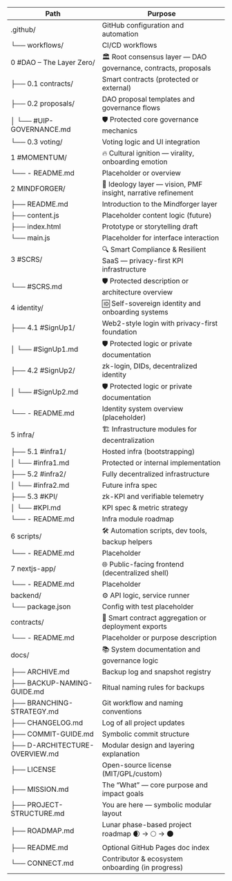 | Path                           | Purpose                                                                 |
|--------------------------------|-------------------------------------------------------------------------|
| .github/                       | GitHub configuration and automation                                     |
| └── workflows/                 | CI/CD workflows                                                         |
| 0 #DAO – The Layer Zero/       | 🏛️ Root consensus layer — DAO governance, contracts, proposals          |
| ├── 0.1 contracts/             | Smart contracts (protected or external)                                 |
| ├── 0.2 proposals/             | DAO proposal templates and governance flows                             |
| │   └── #UIP-GOVERNANCE.md     | 🛡️ Protected core governance mechanics                                  |
| └── 0.3 voting/                | Voting logic and UI integration                                         |
| 1 #MOMENTUM/                   | 🔥 Cultural ignition — virality, onboarding emotion                     |
| └── - README.md                | Placeholder or overview                                                 |
| 2 MINDFORGER/                  | 🧠 Ideology layer — vision, PMF insight, narrative refinement           |
| ├── README.md                  | Introduction to the Mindforger layer                                    |
| ├── content.js                 | Placeholder content logic (future)                                      |
| ├── index.html                 | Prototype or storytelling draft                                         |
| └── main.js                    | Placeholder for interface interaction                                   |
| 3 #SCRS/                       | 🔍 Smart Compliance & Resilient SaaS — privacy-first KPI infrastructure |
| └── #SCRS.md                   | 🛡️ Protected description or architecture overview                       |
| 4 identity/                    | 🆔 Self-sovereign identity and onboarding systems                        |
| ├── 4.1 #SignUp1/              | Web2-style login with privacy-first foundation                          |
| │   └── #SignUp1.md            | 🛡️ Protected logic or private documentation                             |
| ├── 4.2 #SignUp2/              | zk-login, DIDs, decentralized identity                                  |
| │   └── #SignUp2.md            | 🛡️ Protected logic or private documentation                             |
| └── - README.md                | Identity system overview (placeholder)                                  |
| 5 infra/                       | 🏗️ Infrastructure modules for decentralization                          |
| ├── 5.1 #infra1/               | Hosted infra (bootstrapping)                                            |
| │   └── #infra1.md             | Protected or internal implementation                                    |
| ├── 5.2 #infra2/               | Fully decentralized infrastructure                                      |
| │   └── #infra2.md             | Future infra spec                                                       |
| ├── 5.3 #KPI/                  | zk-KPI and verifiable telemetry                                         |
| │   └── #KPI.md                | KPI spec & metric strategy                                              |
| └── - README.md                | Infra module roadmap                                                    |
| 6 scripts/                     | 🛠️ Automation scripts, dev tools, backup helpers                        |
| └── - README.md                | Placeholder                                                             |
| 7 nextjs-app/                  | 🌐 Public-facing frontend (decentralized shell)                         |
| └── - README.md                | Placeholder                                                             |
| backend/                       | ⚙️ API logic, service runner                                            |
| └── package.json               | Config with test placeholder                                            |
| contracts/                     | 🔐 Smart contract aggregation or deployment exports                     |
| └── - README.md                | Placeholder or purpose description                                      |
| docs/                          | 📚 System documentation and governance logic                            |
| ├── ARCHIVE.md                 | Backup log and snapshot registry                                        |
| ├── BACKUP-NAMING-GUIDE.md     | Ritual naming rules for backups                                         |
| ├── BRANCHING-STRATEGY.md      | Git workflow and naming conventions                                     |
| ├── CHANGELOG.md               | Log of all project updates                                              |
| ├── COMMIT-GUIDE.md            | Symbolic commit structure                                               |
| ├── D-ARCHITECTURE-OVERVIEW.md | Modular design and layering explanation                                 |
| ├── LICENSE                    | Open-source license (MIT/GPL/custom)                                    |
| ├── MISSION.md                 | The “What” — core purpose and impact goals                              |
| ├── PROJECT-STRUCTURE.md       | You are here — symbolic modular layout                                  |
| ├── ROADMAP.md                 | Lunar phase-based project roadmap 🌒 → 🌕 → 🌑                          |
| ├── README.md                  | Optional GitHub Pages doc index                                         |
| └── CONNECT.md                 | Contributor & ecosystem onboarding (in progress)                        |
